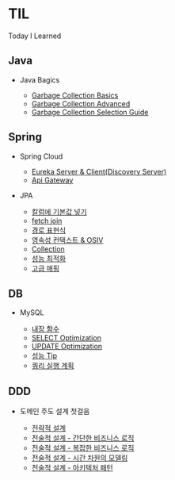 # TIL
Today I Learned

## Java

* Java Bagics
  
  * [Garbage Collection Basics](./Java/가비지컬렉션_기초.md)
  * [Garbage Collection Advanced](./Java/가비지컬렉션_고급.md)
  * [Garbage Collection Selection Guide](./Java/가비지컬렉션_선택.md)

## Spring

* Spring Cloud

  * [Eureka Server & Client(Discovery Server)](./Spring/eureka_server.md)
  * [Api Gateway](./Spring/api_gateway.md)

* JPA

  * [칼럼에 기본값 넣기](./Spring/컬럼_기본값.md)
  * [fetch join](./Spring/fetch_join.md)
  * [경로 표현식](./Spring/경로표현식.md)
  * [영속성 컨택스트 & OSIV](./Spring/영속성컨택스트.md)
  * [Collection](./Spring/Collection.md)
  * [성능 최적화](./Spring/Optimization.md)
  * [고급 매핑](./Spring/고급_매핑.md)

## DB

* MySQL
  
  * [내장 함수](./MySQL/내장함수.md)
  * [SELECT Optimization](./MySQL/SELECT_최적화.md)
  * [UPDATE Optimization](./MySQL/UPDATE_최적화.md)
  * [성능 Tip](./MySQL/성능_TIP.md)
  * [쿼리 실행 계획](./MySQL/쿼리실행계획_분석법.md)


## DDD

* 도메인 주도 설계 첫걸음

   * [전략적 설계](./DDD/도메인주도설계첫걸음/전략적설계.md)
   * [전술적 설계 - 간단한 비즈니스 로직](./DDD/도메인주도설계첫걸음/simple_business_logic.md)
   * [전술적 설계 - 복잡한 비즈니스 로직](./DDD/도메인주도설계첫걸음/complex_business_logic.md)
   * [전술적 설계 - 시간 차원의 모델링](./DDD/도메인주도설계첫걸음/time_dimension.md)
   * [전술적 설계 - 아키텍처 패턴](./DDD/도메인주도설계첫걸음/architecture.md)